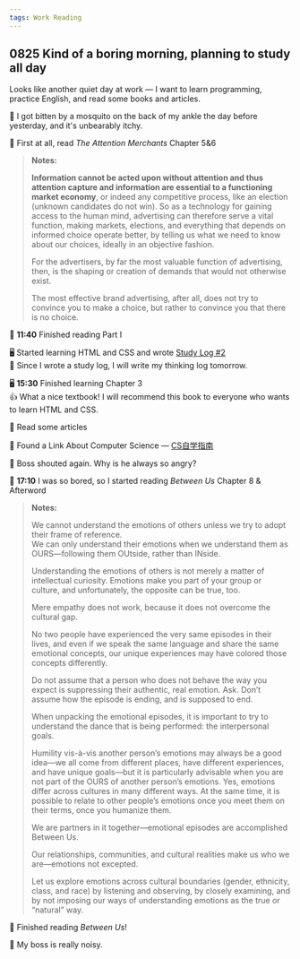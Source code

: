 ```yaml
---
tags: Work Reading
---
```


## 0825 Kind of a boring morning, planning to study all day

Looks like another quiet day at work — I want to learn programming, practice English, and read some books and articles.

🦟 I got bitten by a mosquito on the back of my ankle the day before yesterday, and it's unbearably itchy.

📖 First at all, read *The Attention Merchants* Chapter 5&6

>**Notes:**
>
>**Information cannot be acted upon without attention and thus attention capture and information are essential to a functioning market economy**, or indeed any competitive process, like an election (unknown candidates do not win).
>So as a technology for gaining access to the human mind, advertising can therefore serve a vital function, making markets, elections, and everything that depends on informed choice operate better,
>by telling us what we need to know about our choices, ideally in an objective fashion.
>
>For the advertisers, by far the most valuable function of advertising, then, is the shaping or creation of demands that would not otherwise exist.
>
>The most effective brand advertising, after all, does not try to convince you to make a choice, but rather to convince you that there is no choice.

📖 **11:40** Finished reading Part Ⅰ

🖥️ Started learning HTML and CSS and wrote [Study Log #2](https://sakae1222.github.io/2025/08/25/studylog.html)  
💭 Since I wrote a study log, I will write my thinking log tomorrow.

🖥️ **15:30** Finished learning Chapter 3  
👍 What a nice textbook! I will recommend this book to everyone who wants to learn HTML and CSS.

📰 Read some articles 

🔗 Found a Link About Computer Science — [CS自学指南](https://csdiy.wiki/)

🤮 Boss shouted again. Why is he always so angry?

📖 **17:10** I was so bored, so I started reading *Between Us* Chapter 8 & Afterword

>**Notes:**
>
>We cannot understand the emotions of others unless we try to adopt their frame of reference.  
>We can only understand their emotions when we understand them as OURS—following them OUtside, rather than INside.
>
>Understanding the emotions of others is not merely a matter of intellectual curiosity.
>Emotions make you part of your group or culture, and unfortunately, the opposite can be true, too.
>
>Mere empathy does not work, because it does not overcome the cultural gap.
>
>No two people have experienced the very same episodes in their lives, and even if we speak the same language and share the same emotional concepts, our unique experiences may have colored those concepts differently.
>
>Do not assume that a person who does not behave the way you expect is suppressing their authentic, real emotion. Ask. Don’t assume how the episode is ending, and is supposed to end.
>
>When unpacking the emotional episodes, it is important to try to understand the dance that is being performed: the interpersonal goals.
>
>Humility vis-à-vis another person’s emotions may always be a good idea—we all come from different places, have different experiences, and have unique goals—but it is particularly advisable when you are not part of the OURS of another person’s emotions.
>Yes, emotions differ across cultures in many different ways. At the same time, it is possible to relate to other people’s emotions once you meet them on their terms, once you humanize them.
>
>We are partners in it together—emotional episodes are accomplished Between Us.
>
>Our relationships, communities, and cultural realities make us who we are—emotions not excepted.
>
>Let us explore emotions across cultural boundaries (gender, ethnicity, class, and race) by listening and observing, by closely examining, and by not imposing our ways of understanding emotions as the true or “natural” way.

📖 Finished reading *Between Us*!

🤮 My boss is really noisy.

